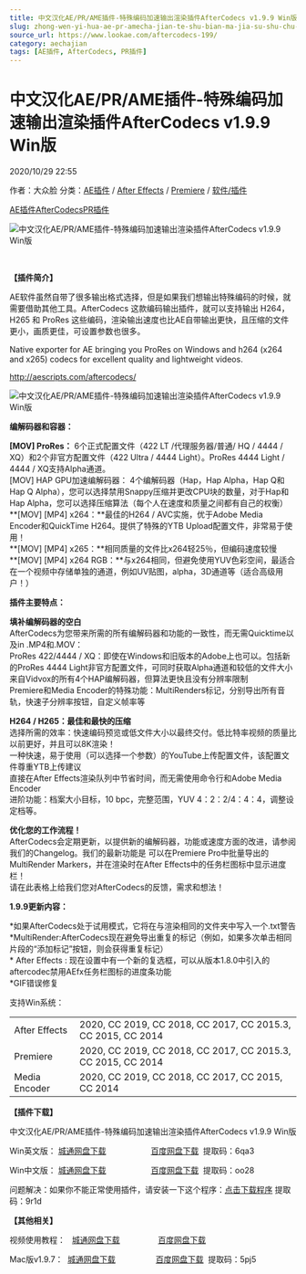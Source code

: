 ```yaml
---
title: 中文汉化AE/PR/AME插件-特殊编码加速输出渲染插件AfterCodecs v1.9.9 Win版
slug: zhong-wen-yi-hua-ae-pr-amecha-jian-te-shu-bian-ma-jia-su-shu-chu-xuan-ran-cha-jian-aftercodecs-v1-9-9-winban
source_url: https://www.lookae.com/aftercodecs-199/
category: aechajian
tags: [AE插件, AfterCodecs, PR插件]
---
```

# 中文汉化AE/PR/AME插件-特殊编码加速输出渲染插件AfterCodecs v1.9.9 Win版

2020/10/29 22:55

作者：大众脸
分类：[AE插件](https://www.lookae.com/after-effects/aechajian/) / [After Effects](https://www.lookae.com/after-effects/) / [Premiere](https://www.lookae.com/qitarjcj/premierezy/) / [软件/插件](https://www.lookae.com/qitarjcj/)

[AE插件](https://www.lookae.com/tag/ae%e6%8f%92%e4%bb%b6/)[AfterCodecs](https://www.lookae.com/tag/aftercodecs/)[PR插件](https://www.lookae.com/tag/pr%e6%8f%92%e4%bb%b6/)

![中文汉化AE/PR/AME插件-特殊编码加速输出渲染插件AfterCodecs v1.9.9 Win版](https://www.lookae.com/wp-content/uploads/2020/09/AfterCodecs-197.jpg "中文汉化AE/PR/AME插件-特殊编码加速输出渲染插件AfterCodecs v1.9.9 Win版-LookAE.com")

[﻿﻿﻿](https://cloud.video.taobao.com//play/u/705956171/p/1/e/6/t/1/279401540070.mp4)

**【插件简介】**

AE软件虽然自带了很多输出格式选择，但是如果我们想输出特殊编码的时候，就需要借助其他工具。AfterCodecs 这款编码输出插件，就可以支持输出 H264，H265 和 ProRes 这些编码，渲染输出速度也比AE自带输出更快，且压缩的文件更小，画质更佳，可设置参数也很多。

Native exporter for AE bringing you ProRes on Windows and h264 (x264 and x265) codecs for excellent quality and lightweight videos.

http://aescripts.com/aftercodecs/

![中文汉化AE/PR/AME插件-特殊编码加速输出渲染插件AfterCodecs v1.9.9 Win版](https://img.alicdn.com/imgextra/i3/705956171/O1CN01v4IRSZ1vSMh8UslDY_!!705956171.gif "中文汉化AE/PR/AME插件-特殊编码加速输出渲染插件AfterCodecs v1.9.9 Win版-LookAE.com")

**编解码器和容器：**

**[MOV] ProRes：** 6个正式配置文件（422 LT /代理服务器/普通/ HQ / 4444 / XQ）和2个非官方配置文件（422 Ultra / 4444 Light）。ProRes 4444 Light / 4444 / XQ支持Alpha通道。  
[MOV] HAP GPU加速编解码器： 4个编解码器（Hap，Hap Alpha，Hap Q和Hap Q Alpha），您可以选择禁用Snappy压缩并更改CPU块的数量，对于Hap和Hap Alpha，您可以选择压缩算法（每个人在速度和质量之间都有自己的权衡）  
**[MOV] [MP4] x264：**最佳的H264 / AVC实施，优于Adobe Media Encoder和QuickTime H264。提供了特殊的YTB Upload配置文件，非常易于使用！  
**[MOV] [MP4] x265：**相同质量的文件比x264轻25％，但编码速度较慢  
**[MOV] [MP4] x264 RGB：**与x264相同，但避免使用YUV色彩空间，最适合在一个视频中存储单独的通道，例如UV贴图，alpha，3D通道等（适合高级用户！）

**插件主要特点：**

**填补编解码器的空白**  
AfterCodecs为您带来所需的所有编解码器和功能的一致性，而无需Quicktime以及in .MP4和.MOV：  
ProRes 422/4444 / XQ：即使在Windows和旧版本的Adobe上也可以。包括新的ProRes 4444 Light非官方配置文件，可同时获取Alpha通道和较低的文件大小  
来自Vidvox的所有4个HAP编解码器，但算法更快且没有分辨率限制  
Premiere和Media Encoder的特殊功能：MultiRenders标记，分别导出所有音轨，快速子分辨率按钮，自定义帧率等

**H264 / H265：最佳和最快的压缩**  
选择所需的效率：快速编码预览或低文件大小以最终交付。低比特率视频的质量比以前更好，并且可以8K渲染！  
一种快速，易于使用（可以选择一个参数）的YouTube上传配置文件，该配置文件尊重YTB上传建议  
直接在After Effects渲染队列中节省时间，而无需使用命令行和Adobe Media Encoder  
进阶功能：档案大小目标，10 bpc，完整范围，YUV 4：2：2/4：4：4，调整设定档等。

**优化您的工作流程！**  
AfterCodecs会定期更新，以提供新的编解码器，功能或速度方面的改进，请参阅我们的Changelog。我们的最新功能是 可以在Premiere Pro中批量导出的MultiRender Markers，并在渲染时在After Effects中的任务栏图标中显示进度栏！  
请在此表格上给我们您对AfterCodecs的反馈，需求和想法！

**1.9.9更新内容：**

\*如果AfterCodecs处于试用模式，它将在与渲染相同的文件夹中写入一个.txt警告  
\*MultiRender:AfterCodecs现在避免导出重复的标记（例如，如果多次单击相同片段的“添加标记”按钮，则会获得重复标记）  
\* After Effects : 现在设置中有一个新的复选框，可以从版本1.8.0中引入的aftercodec禁用AEfx任务栏图标的进度条功能  
\*GIF错误修复

支持Win系统：

|  |  |
| --- | --- |
| After Effects | 2020, CC 2019, CC 2018, CC 2017, CC 2015.3, CC 2015, CC 2014 |
| Premiere | 2020, CC 2019, CC 2018, CC 2017, CC 2015.3, CC 2015, CC 2014 |
| Media Encoder | 2020, CC 2019, CC 2018, CC 2017, CC 2015, CC 2014 |

**【插件下载】**

中文汉化AE/PR/AME插件-特殊编码加速输出渲染插件AfterCodecs v1.9.9 Win版

Win英文版： [城通网盘下载](https://089u.com/file/680462-468467866)                    [百度网盘下载](https://pan.baidu.com/s/1sXJR4ABOggwN5fc6cwOL2w)  提取码：6qa3

Win中文版： [城通网盘下载](https://089u.com/file/680462-468484700)                    [百度网盘下载](https://pan.baidu.com/s/11zPaIOOlX9wd35xRd1-LrA)  提取码：oo28

问题解决：如果你不能正常使用插件，请安装一下这个程序：[点击下载程序](https://pan.baidu.com/s/1WBpoAkCOYTshfy6S3wGylw) 提取码：9r1d

**【其他相关】**

视频使用教程：   [城通网盘下载](https://tc5.us/file/680462-406407782)                 [百度网盘下载](https://pan.baidu.com/s/1kqhVRXRTbgKT07R3Njx2mA)

Mac版v1.9.7：  [城通网盘下载](https://089u.com/file/680462-461856115)                  [百度网盘下载](https://pan.baidu.com/s/1iJq5vmUkjpBwKTb3z49nWw)  提取码：5pj5
